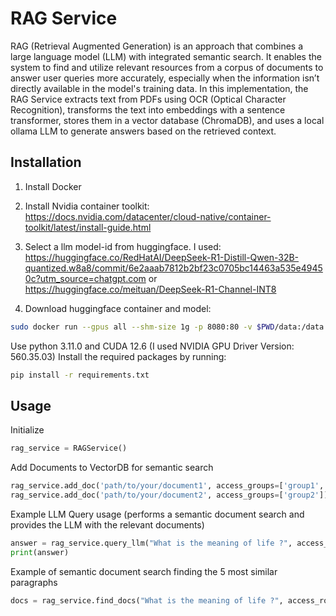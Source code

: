 # RAG Service

RAG (Retrieval Augmented Generation) is an approach that combines a large language model (LLM) with integrated semantic search. It enables the system to find and utilize relevant resources from a corpus of documents to answer user queries more accurately, especially when the information isn’t directly available in the model's training data. In this implementation, the RAG Service extracts text from PDFs using OCR (Optical Character Recognition), transforms the text into embeddings with a sentence transformer, stores them in a vector database (ChromaDB), and uses a local ollama LLM to generate answers based on the retrieved context.

## Installation

1. Install Docker

2. Install Nvidia container toolkit: https://docs.nvidia.com/datacenter/cloud-native/container-toolkit/latest/install-guide.html

3. Select a llm model-id from huggingface. I used: https://huggingface.co/RedHatAI/DeepSeek-R1-Distill-Qwen-32B-quantized.w8a8/commit/6e2aaab7812b2bf23c0705bc14463a535e49450c?utm_source=chatgpt.com or https://huggingface.co/meituan/DeepSeek-R1-Channel-INT8

4. Download huggingface container and model:
```bash
sudo docker run --gpus all --shm-size 1g -p 8080:80 -v $PWD/data:/data ghcr.io/huggingface/text-generation-inference:latest --model-id <model-id>
```


Use python 3.11.0 and CUDA 12.6 (I used NVIDIA GPU Driver Version: 560.35.03)
Install the required packages by running:

```bash
pip install -r requirements.txt
```

## Usage

Initialize
```python
rag_service = RAGService()
```

Add Documents to VectorDB for semantic search
```python
rag_service.add_doc('path/to/your/document1', access_groups=['group1', 'group2'])
rag_service.add_doc('path/to/your/document2', access_groups=['group2'])
```

Example LLM Query usage (performs a semantic document search and provides the LLM with the relevant documents)
```python
answer = rag_service.query_llm("What is the meaning of life ?", access_role='group2', n_results=5)
print(answer)
```

Example of semantic document search finding the 5 most similar paragraphs
```python
docs = rag_service.find_docs("What is the meaning of life ?", access_role='group1', n_results=9)
```